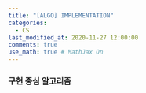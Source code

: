 ```yaml
---
title: "[ALGO] IMPLEMENTATION"
categories: 
  - CS
last_modified_at: 2020-11-27 12:00:00
comments: true
use_math: true # MathJax On
---
```


### 구현 중심 알고리즘

